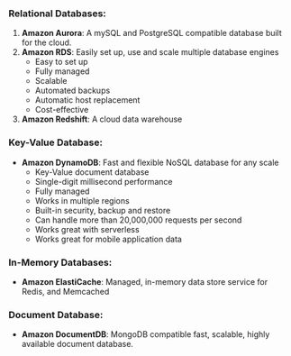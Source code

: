 ### Relational Databases:
1. **Amazon Aurora**: A mySQL and PostgreSQL compatible database built for the cloud.
2. **Amazon RDS**: Easily set up, use and scale multiple database engines
   * Easy to set up
   * Fully managed
   * Scalable
   * Automated backups
   * Automatic host replacement
   * Cost-effective
3. **Amazon Redshift**: A cloud data warehouse

### Key-Value Database:
* **Amazon DynamoDB**: Fast and flexible NoSQL database for any scale
  * Key-Value document database
  * Single-digit millisecond performance
  * Fully managed
  * Works in multiple regions
  * Built-in security, backup and restore
  * Can handle more than 20,000,000 requests per second
  * Works great with serverless
  * Works great for mobile application data

### In-Memory Databases:
* **Amazon ElastiCache**: Managed, in-memory data store service for Redis, and Memcached

### Document Database:
* **Amazon DocumentDB**: MongoDB compatible fast, scalable, highly available document database.
